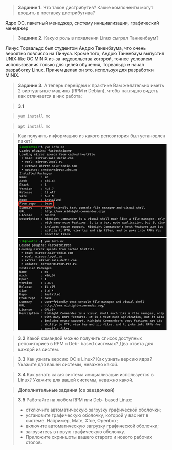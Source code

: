 >**Задание 1.**
>Что такое дистрибутив? Какие компоненты могут входить в поставку дистрибутива?

Ядро ОС, пакетный менеджер, систему инициализации, графический менеджер 

>**Задание 2.**
>Какую роль в появлении Linux сыграл Танненбаум?

Линус Торвальдс был студентом Андрю Таненбаума, что очень вероятно повлияло на Линуса.
Кроме того, Андрю Таненбаум выпустил UNIX-like ОС MINIX из-за недовольства которой, точнее условием использования только для целей обучения, Торвальдс и начал разработку Linux. Причем делал он это, используя для разработки MINIX.

>**Задание 3.**
>А теперь перейдем к практике
>Вам желательно иметь 2 виртуальные машины (RPM и Debian), чтобы наглядно видеть как отличается в них работа:

>**3.1**

>```yum install mc```

>```apt install mc```

>Как получить информацию из какого репозитория был установлен пакет?
![3.1. Task #3](screenshots/3.1-3.1.png)
![3.1. Task #3](screenshots/3.1-3.2.png)

>**3.2** Какой командой можно получить список доступных репозиториев в RPM и Deb- based системах? Два ответа для каждой из систем.

>**3.3** Как узнать версию ОС в Linux? Как узнать версию ядра? Укажите для вашей системы, неважно какой.

>**3.4** Как узнать какая система инициализации используется в Linux? Укажите для вашей системы, неважно какой.

>**Дополнительные задания (со звездочкой)**

>**3.5** Работайте на любом RPM или Deb- based Linux:
> - отключите автоматическую загрузку графической оболочки;
> - установите графическую оболочку, которой у вас нет в системе. Например, Mate, Xfce, Openbox;
> - включите автоматическую загрузку графической оболочки;
> - загрузитесь в новую графическую оболочку.
> - Приложите скриншоты вашего старого и нового рабочих столов.